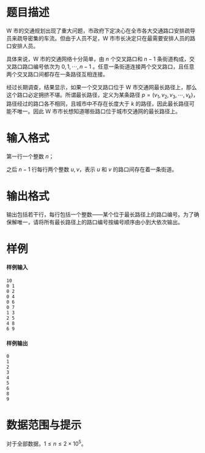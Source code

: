 
# 题目描述

W 市的交通规划出现了重大问题，市政府下定决心在全市各大交通路口安排疏导员来疏导密集的车流。但由于人员不足，W 市市长决定只在最需要安排人员的路口安排人员。

具体来说，W 市的交通网络十分简单，由 $n$ 个交叉路口和 $n-1$ 条街道构成，交叉路口路口编号依次为 $0,1,\cdots ,n-1$ 。任意一条街道连接两个交叉路口，且任意两个交叉路口间都存在一条路径互相连接。

经过长期调查，结果显示，如果一个交叉路口位于 W 市交通网最长路径上，那么这个路口必定拥挤不堪。所谓最长路径，定义为某条路径 $p=(v_1,v_2,v_3,\cdots,v_k)$，路径经过的路口各不相同，且城市中不存在长度大于 $k$ 的路径，因此最长路径可能不唯一。因此 Ｗ 市市长想知道哪些路口位于城市交通网的最长路径上。

# 输入格式

第一行一个整数 $n$；

之后 $n-1$ 行每行两个整数 $u,v$，表示 $u$ 和 $v$ 的路口间存在着一条街道。

# 输出格式

输出包括若干行，每行包括一个整数——某个位于最长路径上的路口编号。为了确保解唯一，请将所有最长路径上的路口编号按编号顺序由小到大依次输出。

# 样例

#### 样例输入
```plain
10
0 1
0 2
0 4
0 6
0 7
1 3
2 5
4 8
6 9
```
#### 样例输出
```plain
0
1
2
3
4
5
6
8
9
```

# 数据范围与提示

对于全部数据，$1\le n\le 2\times 10^5$。

